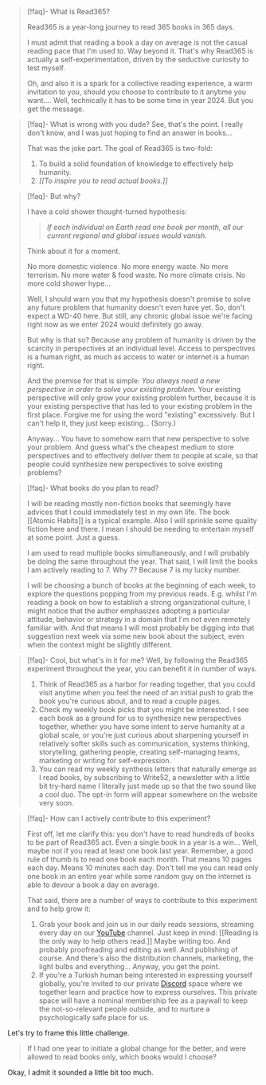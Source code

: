 
> [!faq]- What is Read365?
> 
> Read365 is a year-long journey to read 365 books in 365 days.
> 
> I must admit that reading a book a day on average is not the casual reading pace that I'm used to. Way beyond it. That's why Read365 is actually a self-experimentation, driven by the seductive curiosity to test myself.
> 
> Oh, and also it is a spark for a collective reading experience, a warm invitation to you, should you choose to contribute to it anytime you want.... Well, technically it has to be some time in year 2024. But you get the message.

> [!faq]- What is wrong with you dude?
> See, that's the point. I really don't know, and I was just hoping to find an answer in books...
> 
> That was the joke part. The goal of Read365 is two-fold:
> 1. To build a solid foundation of knowledge to effectively help humanity.
> 2. *[[To inspire you to read actual books.]]*

> [!faq]- But why?
> 
> I have a cold shower thought-turned hypothesis: 
> 
> > *If each individual on Earth read one book per month, all our current regional and global issues would vanish.*
> 
> Think about it for a moment.
> 
> No more domestic violence. No more energy waste. No more terrorism. No more water & food waste. No more climate crisis. No more cold shower hype...
> 
> Well, I should warn you that my hypothesis doesn't promise to solve any future problem that humanity doesn't even have yet. So, don't expect a WD-40 here. But still, any chronic global issue we're facing right now as we enter 2024 would definitely go away.
> 
> But why is that so? Because any problem of humanity is driven by the scarcity in perspectives at an individual level. Access to perspectives is a human right, as much as access to water or internet is a human right.
> 
> And the premise for that is simple: *You always need a new perspective in order to solve your existing problem.* Your existing perspective will only grow your existing problem further, because it is your existing perspective that has led to your existing problem in the first place. Forgive me for using the word "existing" excessively. But I can't help it, they just keep existing... (Sorry.)
> 
> Anyway... You have to somehow earn that new perspective to solve your problem. And guess what's the cheapest medium to store perspectives and to effectively deliver them to people at scale, so that people could synthesize new perspectives to solve existing problems?

> [!faq]- What books do you plan to read?
> 
> I will be reading mostly non-fiction books that seemingly have advices that I could immediately test in my own life. The book [[Atomic Habits]] is a typical example. Also I will sprinkle some quality fiction here and there. I mean I should be needing to entertain myself at some point. Just a guess.
> 
> I am used to read multiple books simultaneously, and I will probably be doing the same throughout the year. That said, I will limit the books I am actively reading to 7. Why 7? Because 7 is my lucky number.
> 
> I will be choosing a bunch of books at the beginning of each week, to explore the questions popping from my previous reads. E.g. whilst I'm reading a book on how to establish a strong organizational culture, I might notice that the author emphasizes adopting a particular attitude, behavior or strategy in a domain that I'm not even remotely familiar with. And that means I will most probably be digging into that suggestion next week via some new book about the subject, even when the context might be slightly different.

> [!faq]- Cool, but what's in it for me?
> Well, by following the Read365 experiment throughout the year, you can benefit it in number of ways.
> 
> 1. Think of Read365 as a harbor for reading together, that you could visit anytime when you feel the need of an initial push to grab the book you're curious about, and to read a couple pages.
> 1. Check my weekly book picks that you might be interested. I see each book as a ground for us to synthesize new perspectives together, whether you have some intent to serve humanity at a global scale, or you're just curious about sharpening yourself in relatively softer skills such as communication, systems thinking, storytelling, gathering people, creating self-managing teams, marketing or writing for self-expression.
> 2. You can read my weekly synthesis letters that naturally emerge as I read books, by subscribing to Write52, a newsletter with a little bit try-hard name I literally just made up so that the two sound like a cool duo. The opt-in form will appear somewhere on the website very soon.

> [!faq]- How can I actively contribute to this experiment?
> 
> First off, let me clarify this: you don't have to read hundreds of books to be part of Read365 act. Even a single book in a year is a win... Well, maybe not if you read at least one book last year. Remember, a good rule of thumb is to read one book each month. That means 10 pages each day. Means 10 minutes each day. Don't tell me you can read only one book in an entire year while some random guy on the internet is able to devour a book a day on average.
> 
> That said, there are a number of ways to contribute to this experiment and to help grow it:
> 1. Grab your book and join us in our daily reads sessions, streaming every day on our [YouTube](https://youtube.com/@read365org) channel. Just keep in mind: [[Reading is the only way to help others read.]] Maybe writing too. And probably proofreading and editing as well. And publishing of course. And there's also the distribution channels, marketing, the light bulbs and everything... Anyway, you get the point.
> 2. If you're a Turkish human being interested in expressing yourself globally, you're invited to our private [Discord](https://discord.gg/Pq9AH2Ra) space where we together learn and practice how to express ourselves. This private space will have a nominal membership fee as a paywall to keep the not-so-relevant people outside, and to nurture a psychologically safe place for us.

Let's try to frame this little challenge.

> If I had one year to initiate a global change for the better, and were allowed to read books only, which books would I choose?

Okay, I admit it sounded a little bit too much.